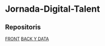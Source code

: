 # Jornada-Digital-Talent
## Repositoris 
[FRONT](https://github.com/NewbieCodeWeaver/hackathon-jornada-talent)
[BACK Y DATA](https://github.com/mgaspar-bot/jornada_talent_digital)
